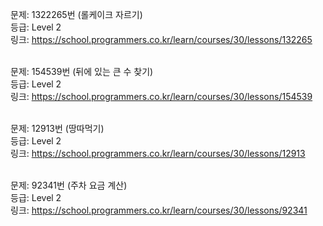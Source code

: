문제: 1322265번 (롤케이크 자르기) <br/>
등급: Level 2 <br/>
링크: https://school.programmers.co.kr/learn/courses/30/lessons/132265 <br/>
 <br/>

문제: 154539번 (뒤에 있는 큰 수 찾기) <br/>
등급: Level 2 <br/>
링크: https://school.programmers.co.kr/learn/courses/30/lessons/154539 <br/>
 <br/>

문제: 12913번 (땅따먹기) <br/>
등급: Level 2 <br/>
링크: https://school.programmers.co.kr/learn/courses/30/lessons/12913 <br/>
 <br/>

문제: 92341번 (주차 요금 계산) <br/>
등급: Level 2 <br/>
링크: https://school.programmers.co.kr/learn/courses/30/lessons/92341 <br/>
 <br/>
